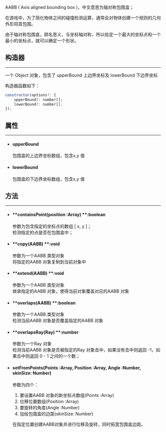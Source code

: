 AABB \( Axis aligned bounding box \)，中文意思为轴对称包围盒；

在游戏中，为了简化物体之间的碰撞检测运算，通常会对物体创建一个规则的几何外形将其包围。

由于轴对称包围盒，顾名思义，与坐标轴对称，所以给定一个最大的坐标点和一个最小的坐标点，就可以确定一个形状。

## 构造器

---

一个 Object 对象，包含了 upperBound 上边界坐标及 lowerBound 下边界坐标

构造器函数如下：

```js
constructor(options?: {
    upperBound?: number[];
    lowerBound?: number[];
});
```

## 属性

---

* #### **upperBound**

  包围盒的上边界坐标数组，包含x,y 值

* #### **lowerBound**

  包围盒的下边界坐标数组，包含x,y 值

## 方法

---

* #### **containsPoint\(position :Array\)  **:boolean

  参数为包含指定的坐标点的数组 \[ x, y \]；  
  检测指定的点是否在包围盒中；

* #### **copy\(AABB\)  **:void

  参数为一个AABB 类型对象  
  将指定的AABB 对象复制到当前对象中

* #### **extend\(AABB\)  **:void

  参数为一个AABB 类型对象  
  继承指定的AABB 对象，使得当前对象覆盖对应的AABB 对象

* #### **overlaps\(AABB\)  **:boolean

  参数为一个AABB 类型对象  
  检测当前AABB 对象是否覆盖指定的AABB 对象

* #### **overlapsRay\(Ray\)  **:number

  参数为一个Ray 对象  
  检测当前AABB 对象是否被指定的Ray 对象击中，如果没有击中则返回 -1，如果击中则返回 0 - 1 之间的一个数；

* #### **setFromPoints\(Points :Array, Position :Array, Angle :Number, skinSize: Number\)**

  参数为四个：  
     1. 要设置AABB 对象的新坐标点数组\(Points :Array\)  
     2. 位移位置数组\(Position :Array\)  
     3. 要旋转的角度\(Angle :Number\)  
     4. 加给包围盒的边距\(skinSize: Number\)

  在指定位置创建AABB对象并进行位移及旋转，同时拓宽包围盒边距。



